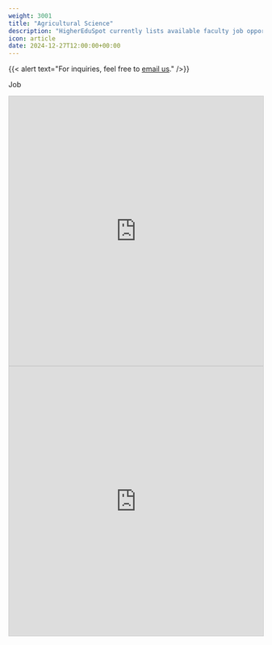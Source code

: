 ```yaml
---
weight: 3001
title: "Agricultural Science"
description: "HigherEduSpot currently lists available faculty job opportunities in agricultural science."
icon: article
date: 2024-12-27T12:00:00+00:00
---
```


{{< alert text="For inquiries, feel free to [email us](mailto:support@highereduspot.com)." />}}

Job

<iframe class="airtable-embed" src="https://airtable.com/embed/appWOoBxmGoaKnB37/shrAU2e8Ow6uXfCY0?viewControls=on" frameborder="0" onmousewheel="" width="100%" height="533" style="background: transparent; border: 1px solid #ccc;"></iframe>

<iframe class="airtable-embed" src="https://airtable.com/embed/appWOoBxmGoaKnB37/shrPLLlSD89CJpJym?layout=card" frameborder="0" onmousewheel="" width="100%" height="533" style="background: transparent; border: 1px solid #ccc;"></iframe>